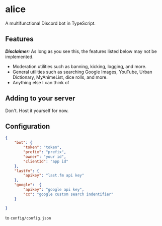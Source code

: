 # alice
A multifunctional Discord bot in TypeScript.

## Features
***Disclaimer:*** As long as you see this, the features listed below may not be implemented.

- Moderation utilities such as banning, kicking, logging, and more.
- General utilities such as searching Google Images, YouTube, Urban Dictionary, MyAnimeList, dice rolls, and more.
- Anything else I can think of

## Adding to your server
Don't. Host it yourself for now. 

## Configuration
```json
{
    "bot": {
        "token": "token",
        "prefix": "prefix",
        "owner": "your id",
        "clientId": "app id"
    },
    "lastfm": {
        "apikey": "last.fm api key"
    },
    "google":  {
        "apikey": "google api key",
        "cx": "google custom search indentifier"
    }

}
```
to `config/config.json`